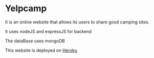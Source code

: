 <h1>Yelpcamp</h1>

<p>It is an online website that allows its users to share good camping sites.</p>
<p>It uses nodeJS and expressJS for backend</p>
<p>The dataBase uses mongoDB</p>

<p>This website is deployed on <a href="https://dashboard.heroku.com/apps/yelpcamp-1awaleed/deploy/heroku-git">Heroku</a></p>
  
